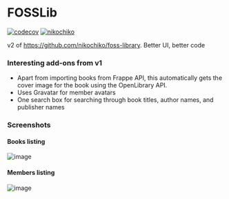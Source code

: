 # FOSSLib

[![codecov](https://codecov.io/gh/nikochiko/foss-library-v2/branch/main/graph/badge.svg?token=CsqbG0zKDl)](https://codecov.io/gh/nikochiko/foss-library-v2)
[![nikochiko](https://circleci.com/gh/nikochiko/foss-library-v2.svg?style=svg)](https://app.circleci.com/pipelines/github/nikochiko/foss-library-v2)

v2 of https://github.com/nikochiko/foss-library. Better UI, better code

### Interesting add-ons from v1
* Apart from importing books from Frappe API, this automatically gets the cover image for the book using the OpenLibrary API.
* Uses Gravatar for member avatars
* One search box for searching through book titles, author names, and publisher names

### Screenshots

#### Books listing
![image](https://user-images.githubusercontent.com/37668193/134339220-8367a826-e482-4909-9110-edad4441730e.png)

#### Members listing
![image](https://user-images.githubusercontent.com/37668193/134341987-47829b62-5265-4758-bd65-eae8219f0148.png)
